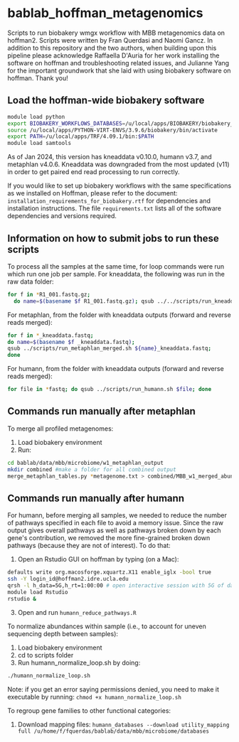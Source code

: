 # bablab_hoffman_metagenomics
Scripts to run biobakery wmgx workflow with MBB metagenomics data on hoffman2. Scripts were written by Fran Querdasi and Naomi Gancz. In addition to this repository and the two authors, when building upon this pipeline please acknowledge Raffaella D'Auria for her work installing the software on hoffman and troubleshooting related issues, and Julianne Yang for the important groundwork that she laid with using biobakery software on hoffman. Thank you!

## Load the hoffman-wide biobakery software
```bash
module load python
export BIOBAKERY_WORKFLOWS_DATABASES=/u/local/apps/BIOBAKERY/biobakery_workflows_databases
source /u/local/apps/PYTHON-VIRT-ENVS/3.9.6/biobakery/bin/activate
export PATH=/u/local/apps/TRF/4.09.1/bin:$PATH
module load samtools
```
As of Jan 2024, this version has kneaddata v0.10.0, humann v3.7, and metaphlan v4.0.6. 
Kneaddata was downgraded from the most updated (v11) in order to get paired end read processing to run correctly.

If you would like to set up biobakery workflows with the same specifications as we installed on Hoffman, please refer to the document: `installation_requirements_for_biobakery.rtf` for dependencies and installation instructions. The file `requirements.txt` lists all of the software dependencies and versions required. 

## Information on how to submit jobs to run these scripts
To process all the samples at the same time, for loop commands were run which run one job per sample. 
For kneaddata, the following was run in the raw data folder:
```bash
for f in *R1_001.fastq.gz;
  do name=$(basename $f R1_001.fastq.gz); qsub ../../scripts/run_kneaddata_forloop.sh ${name}R1_001.fastq.gz ${name}R2_001.fastq.gz; done
```
For metaphlan, from the folder with kneaddata outputs (forward and reverse reads merged):
```bash
for f in *_kneaddata.fastq;
do name=$(basename $f _kneaddata.fastq);
qsub ../scripts/run_metaphlan_merged.sh ${name}_kneaddata.fastq;
done
```
For humann, from the folder with kneaddata outputs (forward and reverse reads merged):
```bash
for file in *fastq; do qsub ../scripts/run_humann.sh $file; done 
```

## Commands run manually after metaphlan
To merge all profiled metagenomes:
1) Load biobakery environment
2) Run:
```bash
cd bablab/data/mbb/microbiome/w1_metaphlan_output
mkdir combined #make a folder for all combined output
merge_metaphlan_tables.py *metagenome.txt > combined/MBB_w1_merged_abundance_table.txt
```

## Commands run manually after humann
For humann, before merging all samples, we needed to reduce the number of pathways specified in each file to avoid a memory issue. Since the raw output gives overall pathways as well as pathways broken down by each gene's contribution, we removed the more fine-grained broken down pathways (because they are not of interest). To do that:
1) Open an Rstudio GUI on hoffman by typing (on a Mac):
```bash
defaults write org.macosforge.xquartz.X11 enable_iglx -bool true
ssh -Y login_id@hoffman2.idre.ucla.edu
qrsh -l h_data=5G,h_rt=1:00:00 # open interactive session with 5G of data and 1 hour of runtime
module load Rstudio
rstudio & 
```
3) Open and run `humann_reduce_pathways.R`

To normalize abundances within sample (i.e., to account for uneven sequencing depth between samples):
1) Load biobakery environment
2) cd to scripts folder
3) Run humann_normalize_loop.sh by doing:
```bash
./humann_normalize_loop.sh
```
Note: if you get an error saying permissions denied, you need to make it executable by running: `chmod +x humann_normalize_loop.sh`

To regroup gene families to other functional categories:
1) Download mapping files:  `humann_databases --download utility_mapping full /u/home/f/fquerdas/bablab/data/mbb/microbiome/databases`
